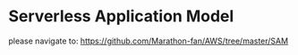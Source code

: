 
# Serverless Application Model  

please navigate to: https://github.com/Marathon-fan/AWS/tree/master/SAM
